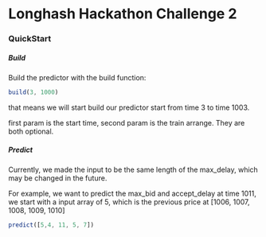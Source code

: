# Longhash Hackathon Challenge 2

### QuickStart

##### Build

Build the predictor with the build function:

```javascript
build(3, 1000)
```

that means we will start build our predictor start from time 3 to time 1003.

first param is the start time, second param is the train arrange. They are both optional.

##### Predict

Currently, we made the input to be the same length of the max_delay, which may be changed in
the future.

For example, we want to predict the max_bid and accept_delay at time 1011,
 we start with a input array of 5, which is the previous price at [1006, 1007, 1008, 1009, 1010]

```javascript
predict([5,4, 11, 5, 7])
```



